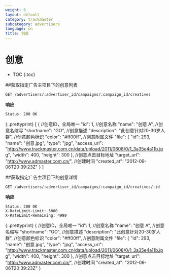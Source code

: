 ```yaml
---
weight: 6
layout: default
category: trackmaster
subcategory: advertisers
language: cn
title: 创意
---
```


# 创意

* TOC
{:toc}

##获取指定广告主项目下的创意列表

    GET /advertisers/:advertiser_id/campaigns/:campaign_id/creatives

**响应**

    Status: 200 OK

{:.prettyprint}
    [
      {
        //创意ID，全局唯一
        "id": 1,
        //创意名称
        "name": "创意 A",
        //创意名缩写
        "shortname": "GO",
        //创意描述
        "description": "此创意针对20-30岁人群",
        //创意颜色标识
        "color": "#ff00ff",
        //创意附属文件
        "file": {
            "id": 293,
            "name": "创意.jpg",
            "type": "jpg",
            "access_url": "http://www.trackmaster.com.cn/data/upload/2011/0608/0/1_3a35e4a11b.jpg",
            "width": 400,
            "height": 300
        },
        //创意点击目标地址
        "target_url": "http://www.admaster.com.cn/",
        //创建时间
        "created_at": "2012-09-06T20:39:23Z"
      }
    ]

##获取指定广告主项目下的创意详情

    GET /advertisers/:advertiser_id/campaigns/:campaign_id/creatives/:id

**响应**

    Status: 200 OK
    X-RateLimit-Limit: 5000
    X-RateLimit-Remaining: 4999

{:.prettyprint}
    {
        //创意ID，全局唯一
        "id": 1,
        //创意名称
        "name": "创意 A",
        //创意名缩写
        "shortname": "GO",
        //创意描述
        "description": "此创意针对20-30岁人群",
        //创意颜色标识
        "color": "#ff00ff",
        //创意附属文件
        "file": {
            "id": 293,
            "name": "创意.jpg",
            "type": "jpg",
            "access_url": "http://www.trackmaster.com.cn/data/upload/2011/0608/0/1_3a35e4a11b.jpg",
            "width": 400,
            "height": 300
        },
        //创意点击目标地址
        "target_url": "http://www.admaster.com.cn/",
        //创建时间
        "created_at": "2012-09-06T20:39:23Z"
    }
